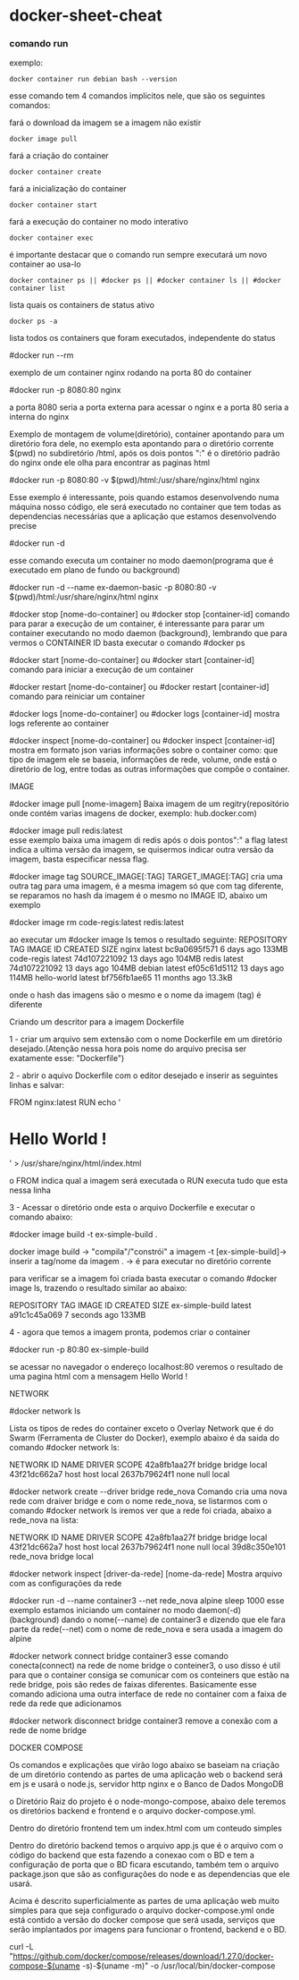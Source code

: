 # docker-sheet-cheat

### comando run
exemplo:
```
docker container run debian bash --version
```
esse comando tem 4 comandos implicitos nele, que são os seguintes comandos:

fará o download da imagem se a imagem não existir
```
docker image pull
```
fará a criação do container
```
docker container create
```
fará a inicialização do container
```
docker container start
```
fará a execução do container no modo interativo
```
docker container exec
```
é importante destacar que o comando run sempre executará um novo container ao usa-lo
```
docker container ps || #docker ps || #docker container ls || #docker container list 
```
lista quais os containers de status ativo
```
docker ps -a
```
lista todos os containers que foram executados, independente do status


#docker run --rm

exemplo de um container nginx rodando na porta 80 do container

#docker run -p 8080:80 nginx

a porta 8080 seria a porta externa para acessar o nginx e a porta 80 seria a interna do nginx

Exemplo de montagem de volume(diretório), container apontando para um diretório fora dele, no exemplo esta apontando para o diretório corrente $(pwd) no subdiretório /html, após os dois pontos ":" é o diretório padrão do nginx onde ele olha para encontrar as paginas html
  
#docker run -p 8080:80 -v $(pwd)/html:/usr/share/nginx/html nginx

Esse exemplo é interessante, pois quando estamos desenvolvendo numa máquina nosso código, ele será executado no container que tem todas as dependencias necessárias que a aplicação que estamos desenvolvendo precise

#docker run -d

esse comando executa um container no modo daemon(programa que é executado em plano de fundo ou background) 

#docker run -d --name ex-daemon-basic -p 8080:80 -v $(pwd)/html:/usr/share/nginx/html nginx



#docker stop [nome-do-container] ou #docker stop [container-id]
comando para parar a execução de um container, é interessante para parar um container executando no modo daemon (background), lembrando que para vermos o CONTAINER ID basta executar o comando #docker ps

#docker start [nome-do-container] ou #docker start [container-id]
comando para iniciar a execução de um container

#docker restart [nome-do-container] ou #docker restart [container-id]
comando para reiniciar um container

#docker logs [nome-do-container] ou #docker logs [container-id]
mostra logs referente ao container

#docker inspect [nome-do-container] ou #docker inspect [container-id]
mostra em formato json varias informações sobre o container como: que tipo de imagem ele se baseia, informações de rede, volume, onde está o diretório de log, entre todas as outras informações que compõe o container.

IMAGE

#docker image pull [nome-imagem]
Baixa imagem de um regitry(repositório onde contém varias imagens de docker, exemplo: hub.docker.com)

#docker image pull redis:latest  
esse exemplo baixa uma imagem di redis após o dois pontos":" a flag latest indica a ultima versão da imagem, se quisermos indicar outra versão da imagem, basta especificar nessa flag.

#docker image tag SOURCE_IMAGE[:TAG] TARGET_IMAGE[:TAG]
cria uma outra tag para uma imagem, é a mesma imagem só que com tag diferente, se reparamos no hash da imagem é o mesmo no IMAGE ID, abaixo um exemplo

#docker image rm code-regis:latest redis:latest

ao executar um #docker image ls temos o resultado seguinte:
REPOSITORY          TAG                 IMAGE ID            CREATED             SIZE
nginx               latest              bc9a0695f571        6 days ago          133MB
code-regis          latest              74d107221092        13 days ago         104MB
redis               latest              74d107221092        13 days ago         104MB
debian              latest              ef05c61d5112        13 days ago         114MB
hello-world         latest              bf756fb1ae65        11 months ago       13.3kB

onde o hash das imagens são o mesmo e o nome da imagem (tag) é diferente

Criando um descritor para a imagem Dockerfile

1 - criar um arquivo sem extensão com o nome Dockerfile em um diretório desejado.(Atenção nessa hora pois nome do arquivo precisa ser exatamente esse: "Dockerfile")

2 - abrir o aquivo Dockerfile com o editor desejado e inserir as seguintes linhas e salvar:

FROM nginx:latest
RUN echo '<h1>Hello World !</h1>' > /usr/share/nginx/html/index.html



o FROM indica qual a imagem será executada
o RUN executa tudo que esta nessa linha

3 - Acessar o diretório onde esta o arquivo Dockerfile e executar o comando abaixo:

#docker image build -t ex-simple-build . 

docker image build -> "compila"/"constrói" a imagem
-t [ex-simple-build]-> inserir a tag/nome da imagem 
. -> é para executar no diretório corrente     


para verificar se a imagem foi criada basta executar o comando #docker image ls, trazendo o resultado similar ao abaixo:

REPOSITORY          TAG                 IMAGE ID            CREATED             SIZE
ex-simple-build     latest              a91c1c45a069        7 seconds ago       133MB

4 - agora que temos a imagem pronta, podemos criar o container

#docker run -p 80:80 ex-simple-build 

se acessar no navegador o endereço localhost:80 veremos o resultado de uma pagina html com a mensagem Hello World !

NETWORK

#docker network ls 

Lista os tipos de redes do container exceto o Overlay Network que é do Swarm (Ferramenta de Cluster do Docker), exemplo abaixo é da saida do comando #docker network ls:

NETWORK ID          NAME                DRIVER              SCOPE
42a8fb1aa27f        bridge              bridge              local
43f21dc662a7        host                host                local
2637b79624f1        none                null                local

#docker network create --driver bridge rede_nova
Comando cria uma nova rede com draiver bridge e com o nome rede_nova, se listarmos com o comando #docker network ls iremos ver que a rede foi criada, abaixo a rede_nova na lista:

NETWORK ID          NAME                DRIVER              SCOPE
42a8fb1aa27f        bridge              bridge              local
43f21dc662a7        host                host                local
2637b79624f1        none                null                local
39d8c350e101        rede_nova           bridge              local


 

#docker network inspect [driver-da-rede] [nome-da-rede] 
Mostra arquivo com as configurações da rede

#docker run -d --name container3 --net rede_nova alpine sleep 1000
esse exemplo estamos iniciando um container no modo daemon(-d) (background) dando o nome(--name) de container3 e dizendo que ele fara parte da rede(--net) com o nome de rede_nova e sera usada a imagem do alpine

#docker network connect bridge container3
esse comando conecta(connect) na rede de nome bridge o conteiner3, o uso disso é util para que o container consiga se comunicar com os conteiners que estão na rede bridge, pois são redes de faixas diferentes. Basicamente esse comando adiciona uma outra interface de rede no container com a faixa de rede da rede  que adicionamos


#docker network disconnect bridge container3
remove a conexão com a rede de nome bridge

DOCKER COMPOSE

Os comandos e explicações que virão logo abaixo se baseiam na criação de um diretório contendo as partes de uma aplicação web o backend será em js e usará o node.js, servidor http nginx e o Banco de Dados MongoDB

o Diretório Raiz do projeto é o node-mongo-compose, abaixo dele teremos os diretórios backend e frontend e o arquivo docker-compose.yml.

Dentro do diretório frontend tem um index.html com um conteudo simples

Dentro do diretório backend temos o arquivo app.js que é o arquivo com o código do backend que esta fazendo a conexao com o BD e tem a configuração de porta que o BD ficara escutando, também tem o arquivo package.json que são as configurações do node e as dependencias que ele usará.

Acima é descrito superficialmente as partes de uma aplicação web muito simples para que seja configurado o arquivo docker-compose.yml onde está contido a versão do docker compose que será usada, serviços que serão implantados por imagens para funcionar o frontend, backend e o BD. 



curl -L "https://github.com/docker/compose/releases/download/1.27.0/docker-compose-$(uname -s)-$(uname -m)" -o /usr/local/bin/docker-compose













